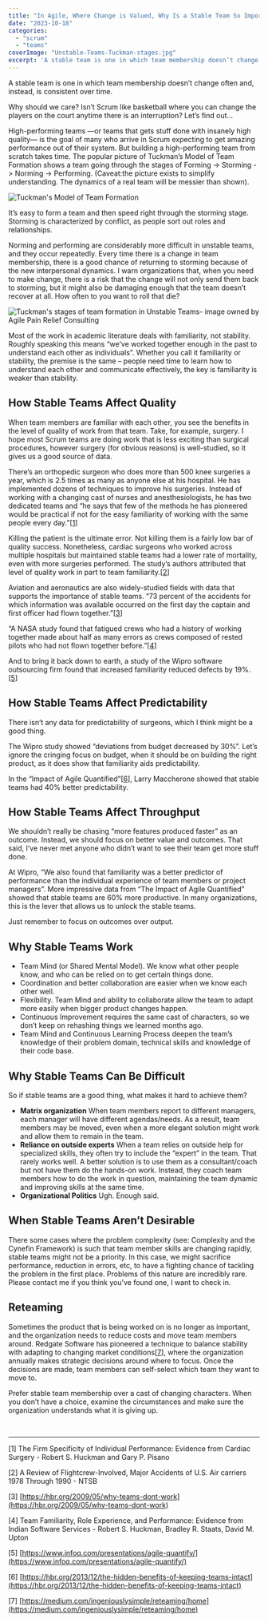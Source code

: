 ```yaml
---
title: "In Agile, Where Change is Valued, Why Is a Stable Team So Important?"
date: "2023-10-18"
categories: 
  - "scrum"
  - "teams"
coverImage: "Unstable-Teams-Tuckman-stages.jpg"
excerpt: 'A stable team is one in which team membership doesn’t change often and, instead, is'
---
```


A stable team is one in which team membership doesn’t change often and, instead, is consistent over time.

Why should we care? Isn’t Scrum like basketball where you can change the players on the court anytime there is an interruption? Let’s find out…

High-performing teams —or teams that gets stuff done with insanely high quality— is the goal of many who arrive in Scrum expecting to get amazing performance out of their system. But building a high-performing team from scratch takes time. The popular picture of Tuckman’s Model of Team Formation shows a team going through the stages of Forming -> Storming -> Norming -> Performing. (Caveat:the picture exists to simplify understanding. The dynamics of a real team will be messier than shown).

![Tuckman's Model of Team Formation](src/content/blog/in-agile-where-change-is-valued-why-is-a-stable-team-so-important/images/Tuckmans-Model.jpg)

It’s easy to form a team and then speed right through the storming stage. Storming is characterized by conflict, as people sort out roles and relationships.

Norming and performing are considerably more difficult in unstable teams, and they occur repeatedly. Every time there is a change in team membership, there is a good chance of returning to storming because of the new interpersonal dynamics. I warn organizations that, when you need to make change, there is a risk that the change will not only send them back to storming, but it might also be damaging enough that the team doesn’t recover at all. How often to you want to roll that die?

![Tuckman's stages of team formation in Unstable Teams- image owned by Agile Pain Relief Consulting](src/content/blog/in-agile-where-change-is-valued-why-is-a-stable-team-so-important/images/Unstable-Teams-Tuckman-stages.jpg)

Most of the work in academic literature deals with familiarity, not stability. Roughly speaking this means “we’ve worked together enough in the past to understand each other as individuals”. Whether you call it familiarity or stability, the premise is the same – people need time to learn how to understand each other and communicate effectively, the key is familiarity is weaker than stability.

## How Stable Teams Affect Quality

When team members are familiar with each other, you see the benefits in the level of quality of work from that team. Take, for example, surgery. I hope most Scrum teams are doing work that is less exciting than surgical procedures, however surgery (for obvious reasons) is well-studied, so it gives us a good source of data.

There’s an orthopedic surgeon who does more than 500 knee surgeries a year, which is 2.5 times as many as anyone else at his hospital. He has implemented dozens of techniques to improve his surgeries. Instead of working with a changing cast of nurses and anesthesiologists, he has two dedicated teams and “he says that few of the methods he has pioneered would be practical if not for the easy familiarity of working with the same people every day.”\[[1](#footnotes)\]

Killing the patient is the ultimate error. Not killing them is a fairly low bar of quality success. Nonetheless, cardiac surgeons who worked across multiple hospitals but maintained stable teams had a lower rate of mortality, even with more surgeries performed. The study’s authors attributed that level of quality work in part to team familiarity.\[[2](#footnotes)\]

Aviation and aeronautics are also widely-studied fields with data that supports the importance of stable teams. “73 percent of the accidents for which information was available occurred on the first day the captain and first officer had flown together.”\[[3](#footnotes)\]

“A NASA study found that fatigued crews who had a history of working together made about half as many errors as crews composed of rested pilots who had not flown together before.”\[[4](#footnotes)\]

And to bring it back down to earth, a study of the Wipro software outsourcing firm found that increased familiarity reduced defects by 19%.\[[5](#footnotes)\]

## How Stable Teams Affect Predictability

There isn’t any data for predictability of surgeons, which I think might be a good thing.

The Wipro study showed “deviations from budget decreased by 30%”. Let’s ignore the cringing focus on budget, when it should be on building the right product, as it does show that familiarity aids predictability.

In the “Impact of Agile Quantified”\[[6](#footnotes)\], Larry Maccherone showed that stable teams had 40% better predictability.

## How Stable Teams Affect Throughput

We shouldn’t really be chasing “more features produced faster” as an outcome. Instead, we should focus on better value and outcomes. That said, I’ve never met anyone who didn’t want to see their team get more stuff done.

At Wipro, “We also found that familiarity was a better predictor of performance than the individual experience of team members or project managers”. More impressive data from “The Impact of Agile Quantified” showed that stable teams are 60% more productive. In many organizations, this is the lever that allows us to unlock the stable teams.

Just remember to focus on outcomes over output.

## Why Stable Teams Work

- Team Mind (or Shared Mental Model). We know what other people know, and who can be relied on to get certain things done.
- Coordination and better collaboration are easier when we know each other well.
- Flexibility. Team Mind and ability to collaborate allow the team to adapt more easily when bigger product changes happen.
- Continuous Improvement requires the same cast of characters, so we don’t keep on rehashing things we learned months ago.
- Team Mind and Continuous Learning Process deepen the team’s knowledge of their problem domain, technical skills and knowledge of their code base.

## Why Stable Teams Can Be Difficult

So if stable teams are a good thing, what makes it hard to achieve them?

- **Matrix organization** When team members report to different managers, each manager will have different agendas/needs. As a result, team members may be moved, even when a more elegant solution might work and allow them to remain in the team.
- **Reliance on outside experts** When a team relies on outside help for specialized skills, they often try to include the “expert” in the team. That rarely works well. A better solution is to use them as a consultant/coach but not have them do the hands-on work. Instead, they coach team members how to do the work in question, maintaining the team dynamic and improving skills at the same time.
- **Organizational Politics** Ugh. Enough said.

## When Stable Teams Aren’t Desirable

There some cases where the problem complexity (see: Complexity and the Cynefin Framework) is such that team member skills are changing rapidly, stable teams might not be a priority. In this case, we might sacrifice performance, reduction in errors, etc, to have a fighting chance of tackling the problem in the first place. Problems of this nature are incredibly rare. Please contact me if you think you’ve found one, I want to check in.

## Reteaming

Sometimes the product that is being worked on is no longer as important, and the organization needs to reduce costs and move team members around. Redgate Software has pioneered a technique to balance stability with adapting to changing market conditions\[[7](#footnotes)\], where the organization annually makes strategic decisions around where to focus. Once the decisions are made, team members can self-select which team they want to move to.

Prefer stable team membership over a cast of changing characters. When you don’t have a choice, examine the circumstances and make sure the organization understands what it is giving up.

 

* * *

\[1\] The Firm Specificity of Individual Performance: Evidence from Cardiac Surgery - Robert S. Huckman and Gary P. Pisano

\[2\] A Review of Flightcrew-Involved, Major Accidents of U.S. Air carriers 1978 Through 1990 - NTSB

\[3\] [https://hbr.org/2009/05/why-teams-dont-work](https://hbr.org/2009/05/why-teams-dont-work)

\[4\] Team Familiarity, Role Experience, and Performance: Evidence from Indian Software Services - Robert S. Huckman, Bradley R. Staats, David M. Upton

\[5\] [https://www.infoq.com/presentations/agile-quantify/](https://www.infoq.com/presentations/agile-quantify/)

\[6\] [https://hbr.org/2013/12/the-hidden-benefits-of-keeping-teams-intact](https://hbr.org/2013/12/the-hidden-benefits-of-keeping-teams-intact)

\[7\] [https://medium.com/ingeniouslysimple/reteaming/home](https://medium.com/ingeniouslysimple/reteaming/home)
